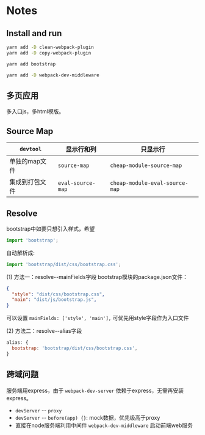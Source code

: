 # Notes

## Install and run
```sh
yarn add -D clean-webpack-plugin
yarn add -D copy-webpack-plugin

yarn add bootstrap

yarn add -D webpack-dev-middleware
```

## 多页应用
多入口js，多html模版。

## Source Map

|   `devtool`     | 显示行和列  |  只显示行
|  ----------  | --------------  | -------------------   |
| 单独的map文件  | `source-map`      |  `cheap-module-source-map` |
| 集成到打包文件  | `eval-source-map` | `cheap-module-eval-source-map`  |

## Resolve

bootstrap中如要只想引入样式，希望
```js
import 'bootstrap';
```
自动解析成:
```js
import 'bootstrap/dist/css/bootstrap.css';
```
(1) 方法一：resolve--mainFields字段
bootstrap模块的package.json文件：
```json
{
  "style": "dist/css/bootstrap.css",
  "main": "dist/js/bootstrap.js",
}
```
可以设置 `mainFields: ['style', 'main'],` 可优先用style字段作为入口文件

(2) 方法二：resolve--alias字段
```js
alias: {
  bootstrap: 'bootstrap/dist/css/bootstrap.css',
}
```

## 跨域问题

服务端用express，由于 `webpack-dev-server` 依赖于express，无需再安装express。

- `devServer` -- `proxy`
- `devServer` -- `before(app) {}`: mock数据，优先级高于proxy
- 直接在node服务端利用中间件 `webpack-dev-middleware` 启动前端web服务
